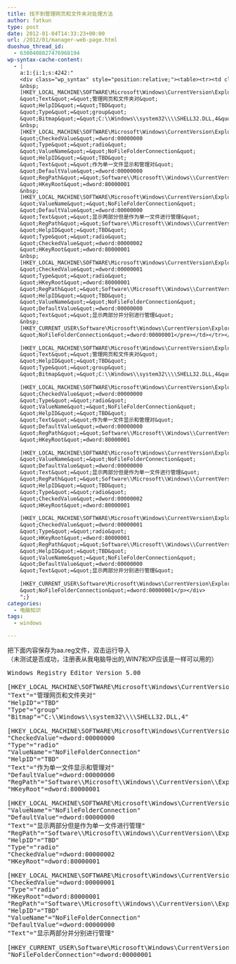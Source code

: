 ```yaml
---
title: 找不到管理网页和文件夹对处理方法
author: fatkun
type: post
date: 2012-01-04T14:33:23+00:00
url: /2012/01/manager-web-page.html
duoshuo_thread_id:
  - 6300408827476968194
wp-syntax-cache-content:
  - |
    a:1:{i:1;s:4242:"
    <div class="wp_syntax" style="position:relative;"><table><tr><td class="code"><pre class="other" style="font-family:monospace;">Windows Registry Editor Version 5.00
    &nbsp;
    [HKEY_LOCAL_MACHINE\SOFTWARE\Microsoft\Windows\CurrentVersion\Explorer\Advanced\Folder\Thickets]
    &quot;Text&quot;=&quot;管理网页和文件夹对&quot;
    &quot;HelpID&quot;=&quot;TBD&quot;
    &quot;Type&quot;=&quot;group&quot;
    &quot;Bitmap&quot;=&quot;C:\\Windows\\system32\\\\SHELL32.DLL,4&quot;
    &nbsp;
    [HKEY_LOCAL_MACHINE\SOFTWARE\Microsoft\Windows\CurrentVersion\Explorer\Advanced\Folder\Thickets\AUTO]
    &quot;CheckedValue&quot;=dword:00000000
    &quot;Type&quot;=&quot;radio&quot;
    &quot;ValueName&quot;=&quot;NoFileFolderConnection&quot;
    &quot;HelpID&quot;=&quot;TBD&quot;
    &quot;Text&quot;=&quot;作为单一文件显示和管理对&quot;
    &quot;DefaultValue&quot;=dword:00000000
    &quot;RegPath&quot;=&quot;Software\\Microsoft\\Windows\\CurrentVersion\\Explorer&quot;
    &quot;HKeyRoot&quot;=dword:80000001
    &nbsp;
    [HKEY_LOCAL_MACHINE\SOFTWARE\Microsoft\Windows\CurrentVersion\Explorer\Advanced\Folder\Thickets\NOHIDE]
    &quot;ValueName&quot;=&quot;NoFileFolderConnection&quot;
    &quot;DefaultValue&quot;=dword:00000000
    &quot;Text&quot;=&quot;显示两部分但是作为单一文件进行管理&quot;
    &quot;RegPath&quot;=&quot;Software\\Microsoft\\Windows\\CurrentVersion\\Explorer&quot;
    &quot;HelpID&quot;=&quot;TBD&quot;
    &quot;Type&quot;=&quot;radio&quot;
    &quot;CheckedValue&quot;=dword:00000002
    &quot;HKeyRoot&quot;=dword:80000001
    &nbsp;
    [HKEY_LOCAL_MACHINE\SOFTWARE\Microsoft\Windows\CurrentVersion\Explorer\Advanced\Folder\Thickets\NONE]
    &quot;CheckedValue&quot;=dword:00000001
    &quot;Type&quot;=&quot;radio&quot;
    &quot;HKeyRoot&quot;=dword:80000001
    &quot;RegPath&quot;=&quot;Software\\Microsoft\\Windows\\CurrentVersion\\Explorer&quot;
    &quot;HelpID&quot;=&quot;TBD&quot;
    &quot;ValueName&quot;=&quot;NoFileFolderConnection&quot;
    &quot;DefaultValue&quot;=dword:00000000
    &quot;Text&quot;=&quot;显示两部分并分别进行管理&quot;
    &nbsp;
    [HKEY_CURRENT_USER\Software\Microsoft\Windows\CurrentVersion\Explorer]
    &quot;NoFileFolderConnection&quot;=dword:00000001</pre></td></tr></table><p class="theCode" style="display:none;">Windows Registry Editor Version 5.00
    
    [HKEY_LOCAL_MACHINE\SOFTWARE\Microsoft\Windows\CurrentVersion\Explorer\Advanced\Folder\Thickets]
    &quot;Text&quot;=&quot;管理网页和文件夹对&quot;
    &quot;HelpID&quot;=&quot;TBD&quot;
    &quot;Type&quot;=&quot;group&quot;
    &quot;Bitmap&quot;=&quot;C:\\Windows\\system32\\\\SHELL32.DLL,4&quot;
    
    [HKEY_LOCAL_MACHINE\SOFTWARE\Microsoft\Windows\CurrentVersion\Explorer\Advanced\Folder\Thickets\AUTO]
    &quot;CheckedValue&quot;=dword:00000000
    &quot;Type&quot;=&quot;radio&quot;
    &quot;ValueName&quot;=&quot;NoFileFolderConnection&quot;
    &quot;HelpID&quot;=&quot;TBD&quot;
    &quot;Text&quot;=&quot;作为单一文件显示和管理对&quot;
    &quot;DefaultValue&quot;=dword:00000000
    &quot;RegPath&quot;=&quot;Software\\Microsoft\\Windows\\CurrentVersion\\Explorer&quot;
    &quot;HKeyRoot&quot;=dword:80000001
    
    [HKEY_LOCAL_MACHINE\SOFTWARE\Microsoft\Windows\CurrentVersion\Explorer\Advanced\Folder\Thickets\NOHIDE]
    &quot;ValueName&quot;=&quot;NoFileFolderConnection&quot;
    &quot;DefaultValue&quot;=dword:00000000
    &quot;Text&quot;=&quot;显示两部分但是作为单一文件进行管理&quot;
    &quot;RegPath&quot;=&quot;Software\\Microsoft\\Windows\\CurrentVersion\\Explorer&quot;
    &quot;HelpID&quot;=&quot;TBD&quot;
    &quot;Type&quot;=&quot;radio&quot;
    &quot;CheckedValue&quot;=dword:00000002
    &quot;HKeyRoot&quot;=dword:80000001
    
    [HKEY_LOCAL_MACHINE\SOFTWARE\Microsoft\Windows\CurrentVersion\Explorer\Advanced\Folder\Thickets\NONE]
    &quot;CheckedValue&quot;=dword:00000001
    &quot;Type&quot;=&quot;radio&quot;
    &quot;HKeyRoot&quot;=dword:80000001
    &quot;RegPath&quot;=&quot;Software\\Microsoft\\Windows\\CurrentVersion\\Explorer&quot;
    &quot;HelpID&quot;=&quot;TBD&quot;
    &quot;ValueName&quot;=&quot;NoFileFolderConnection&quot;
    &quot;DefaultValue&quot;=dword:00000000
    &quot;Text&quot;=&quot;显示两部分并分别进行管理&quot;
    
    [HKEY_CURRENT_USER\Software\Microsoft\Windows\CurrentVersion\Explorer]
    &quot;NoFileFolderConnection&quot;=dword:00000001</p></div>
    ";}
categories:
  - 电脑知识
tags:
  - windows

---
```

把下面内容保存为aa.reg文件，双击运行导入  
（未测试是否成功，注册表从我电脑导出的,WIN7和XP应该是一样可以用的）
<pre escaped="true" lang="other">Windows Registry Editor Version 5.00

[HKEY_LOCAL_MACHINE\SOFTWARE\Microsoft\Windows\CurrentVersion\Explorer\Advanced\Folder\Thickets]
"Text"="管理网页和文件夹对"
"HelpID"="TBD"
"Type"="group"
"Bitmap"="C:\\Windows\\system32\\\\SHELL32.DLL,4"

[HKEY_LOCAL_MACHINE\SOFTWARE\Microsoft\Windows\CurrentVersion\Explorer\Advanced\Folder\Thickets\AUTO]
"CheckedValue"=dword:00000000
"Type"="radio"
"ValueName"="NoFileFolderConnection"
"HelpID"="TBD"
"Text"="作为单一文件显示和管理对"
"DefaultValue"=dword:00000000
"RegPath"="Software\\Microsoft\\Windows\\CurrentVersion\\Explorer"
"HKeyRoot"=dword:80000001

[HKEY_LOCAL_MACHINE\SOFTWARE\Microsoft\Windows\CurrentVersion\Explorer\Advanced\Folder\Thickets\NOHIDE]
"ValueName"="NoFileFolderConnection"
"DefaultValue"=dword:00000000
"Text"="显示两部分但是作为单一文件进行管理"
"RegPath"="Software\\Microsoft\\Windows\\CurrentVersion\\Explorer"
"HelpID"="TBD"
"Type"="radio"
"CheckedValue"=dword:00000002
"HKeyRoot"=dword:80000001

[HKEY_LOCAL_MACHINE\SOFTWARE\Microsoft\Windows\CurrentVersion\Explorer\Advanced\Folder\Thickets\NONE]
"CheckedValue"=dword:00000001
"Type"="radio"
"HKeyRoot"=dword:80000001
"RegPath"="Software\\Microsoft\\Windows\\CurrentVersion\\Explorer"
"HelpID"="TBD"
"ValueName"="NoFileFolderConnection"
"DefaultValue"=dword:00000000
"Text"="显示两部分并分别进行管理"

[HKEY_CURRENT_USER\Software\Microsoft\Windows\CurrentVersion\Explorer]
"NoFileFolderConnection"=dword:00000001
</pre>